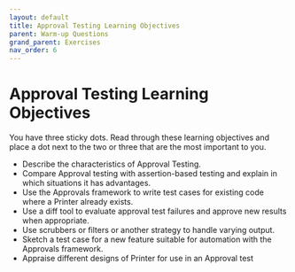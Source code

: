 ```yaml
---
layout: default
title: Approval Testing Learning Objectives
parent: Warm-up Questions
grand_parent: Exercises
nav_order: 6
---
```


# Approval Testing Learning Objectives

You have three sticky dots. Read through these learning objectives and place a dot next to the two or three that are the most important to you.

* Describe the characteristics of Approval Testing. 
* Compare Approval testing with assertion-based testing and explain in which situations it has advantages.
* Use the Approvals framework to write test cases for existing code where a Printer already exists.
* Use a diff tool to evaluate approval test failures and approve new results when appropriate.
* Use scrubbers or filters or another strategy to handle varying output.
* Sketch a test case for a new feature suitable for automation with the Approvals framework.
* Appraise different designs of Printer for use in an Approval test
